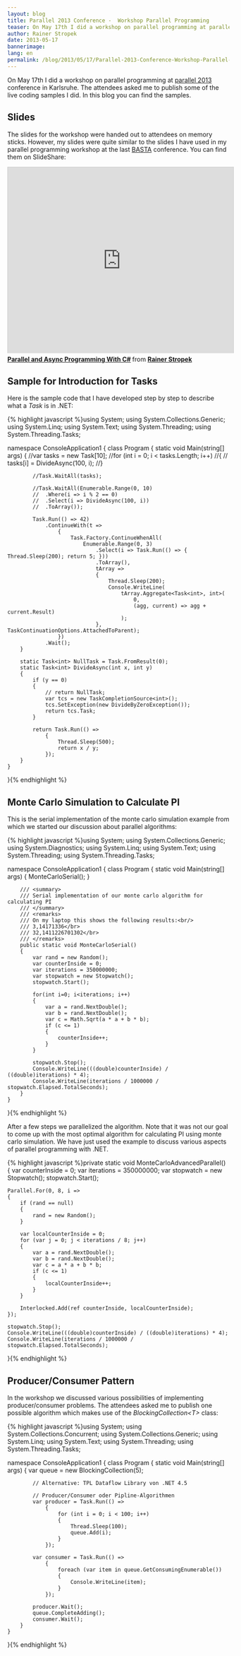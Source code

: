 ```yaml
---
layout: blog
title: Parallel 2013 Conference -  Workshop Parallel Programming
teaser: On May 17th I did a workshop on parallel programming at parallel 2013 conference in Karlsruhe. The attendees asked me to publish some of the live coding samples I did. In this blog you can find the samples.
author: Rainer Stropek
date: 2013-05-17
bannerimage: 
lang: en
permalink: /blog/2013/05/17/Parallel-2013-Conference-Workshop-Parallel-Programming
---
```


<p>On May 17th I did a workshop on parallel programming at <a href="http://www.parallel2013.de" target="_blank">parallel 2013</a> conference in Karlsruhe. The attendees asked me to publish some of the live coding samples I did. In this blog you can find the samples.</p><h2>Slides</h2><p>The slides for the workshop were handed out to attendees on memory sticks. However, my slides were quite similar to the slides I have used in my parallel programming workshop at the last <a href="http://www.basta.net" target="_blank">BASTA</a> conference. You can find them on SlideShare:</p><iframe src="http://de.slideshare.net/slideshow/embed_code/15297267?rel=0" width="512" height="421" frameborder="0" marginwidth="0" marginheight="0" scrolling="no" style="border:1px solid #CCC;border-width:1px 1px 0;margin-bottom:5px" allowfullscreen="allowfullscreen" webkitallowfullscreen="webkitallowfullscreen" mozallowfullscreen="mozallowfullscreen"></iframe><div style="margin-bottom:5px" data-mce-style="margin-bottom: 5px;">
  <strong>
    <a href="http://de.slideshare.net/rstropek/parallel-und-async-basta-at-2012-rainer-stropek" title="Parallel and Async Programming With C#" target="_blank">Parallel and Async Programming With C#</a>
  </strong> from <strong><a href="http://de.slideshare.net/rstropek" target="_blank">Rainer Stropek</a></strong></div><h2>Sample for Introduction for Tasks</h2><p>Here is the sample code that I have developed step by step to describe what a <em>Task</em> is in .NET:</p>{% highlight javascript %}using System;
using System.Collections.Generic;
using System.Linq;
using System.Text;
using System.Threading;
using System.Threading.Tasks;

namespace ConsoleApplication1
{
    class Program
    {
        static void Main(string[] args)
        {
            //var tasks = new Task[10];
            //for (int i = 0; i < tasks.Length; i++)
            //{
            //  tasks[i] = DivideAsync(100, i);
            //}

            //Task.WaitAll(tasks);

            //Task.WaitAll(Enumerable.Range(0, 10)
            //  .Where(i => i % 2 == 0)
            //  .Select(i => DivideAsync(100, i))
            //  .ToArray());

            Task.Run(() => 42)
                .ContinueWith(t =>
                    {
                        Task.Factory.ContinueWhenAll(
                            Enumerable.Range(0, 3)
                                .Select(i => Task.Run(() => { Thread.Sleep(200); return 5; }))
                                .ToArray(),
                                tArray =>
                                {
                                    Thread.Sleep(200);
                                    Console.WriteLine(
                                        tArray.Aggregate<Task<int>, int>(
                                            0,
                                            (agg, current) => agg + current.Result)
                                        );
                                }, TaskContinuationOptions.AttachedToParent);
                    })
                .Wait();
        }

        static Task<int> NullTask = Task.FromResult(0);
        static Task<int> DivideAsync(int x, int y)
        {
            if (y == 0)
            {
                // return NullTask;
                var tcs = new TaskCompletionSource<int>();
                tcs.SetException(new DivideByZeroException());
                return tcs.Task;
            }

            return Task.Run(() =>
                {
                    Thread.Sleep(500);
                    return x / y;
                });
        }
    }
}{% endhighlight %}<h2>Monte Carlo Simulation to Calculate PI</h2><p>This is the serial implementation of the monte carlo simulation example from which we started our discussion about parallel algorithms:</p>{% highlight javascript %}using System;
using System.Collections.Generic;
using System.Diagnostics;
using System.Linq;
using System.Text;
using System.Threading;
using System.Threading.Tasks;

namespace ConsoleApplication1
{
    class Program
    {
        static void Main(string[] args)
        {
            MonteCarloSerial();
        }

        /// <summary>
        /// Serial implementation of our monte carlo algorithm for calculating PI
        /// </summary>
        /// <remarks>
        /// On my laptop this shows the following results:<br/>
        /// 3,14171336</br>
        /// 32,1411226701302</br>
        /// </remarks>
        public static void MonteCarloSerial()
        {
            var rand = new Random();
            var counterInside = 0;
            var iterations = 350000000;
            var stopwatch = new Stopwatch();
            stopwatch.Start();

            for(int i=0; i<iterations; i++)
            {
                var a = rand.NextDouble();
                var b = rand.NextDouble();
                var c = Math.Sqrt(a * a + b * b);
                if (c <= 1)
                {
                    counterInside++;
                }
            }

            stopwatch.Stop();
            Console.WriteLine(((double)counterInside) / ((double)iterations) * 4);
            Console.WriteLine(iterations / 1000000 / stopwatch.Elapsed.TotalSeconds);
        }
    }
}{% endhighlight %}<p>After a few steps we parallelized the algorithm. Note that it was not our goal to come up with the most optimal algorithm for calculating PI using monte carlo simulation. We have just used the example to discuss various aspects of parallel programming with .NET.</p>{% highlight javascript %}private static void MonteCarloAdvancedParallel()
{
    var counterInside = 0;
    var iterations = 350000000;
    var stopwatch = new Stopwatch();
    stopwatch.Start();

    Parallel.For(0, 8, i =>
    {
        if (rand == null)
        {
            rand = new Random();
        }

        var localCounterInside = 0;
        for (var j = 0; j < iterations / 8; j++)
        {
            var a = rand.NextDouble();
            var b = rand.NextDouble();
            var c = a * a + b * b;
            if (c <= 1)
            {
                localCounterInside++;
            }
        }

        Interlocked.Add(ref counterInside, localCounterInside);
    });

    stopwatch.Stop();
    Console.WriteLine(((double)counterInside) / ((double)iterations) * 4);
    Console.WriteLine(iterations / 1000000 / stopwatch.Elapsed.TotalSeconds);
}{% endhighlight %}<h2>Producer/Consumer Pattern</h2><p>In the workshop we discussed various possibilities of implementing producer/consumer problems. The attendees asked me to publish one possible algorithm which makes use of the <em>BlockingCollection&lt;T&gt;</em> class:</p>{% highlight javascript %}using System;
using System.Collections.Concurrent;
using System.Collections.Generic;
using System.Linq;
using System.Text;
using System.Threading;
using System.Threading.Tasks;

namespace ConsoleApplication1
{
    class Program
    {
        static void Main(string[] args)
        {
            var queue = new BlockingCollection<int>(5);

            // Alternative: TPL Dataflow Library von .NET 4.5

            // Producer/Consumer oder Pipline-Algorithmen
            var producer = Task.Run(() =>
                {
                    for (int i = 0; i < 100; i++)
                    {
                        Thread.Sleep(100);
                        queue.Add(i);
                    }
                });

            var consumer = Task.Run(() =>
                {
                    foreach (var item in queue.GetConsumingEnumerable())
                    {
                        Console.WriteLine(item);
                    }
                });

            producer.Wait();
            queue.CompleteAdding();
            consumer.Wait();
        }
    }
}{% endhighlight %}